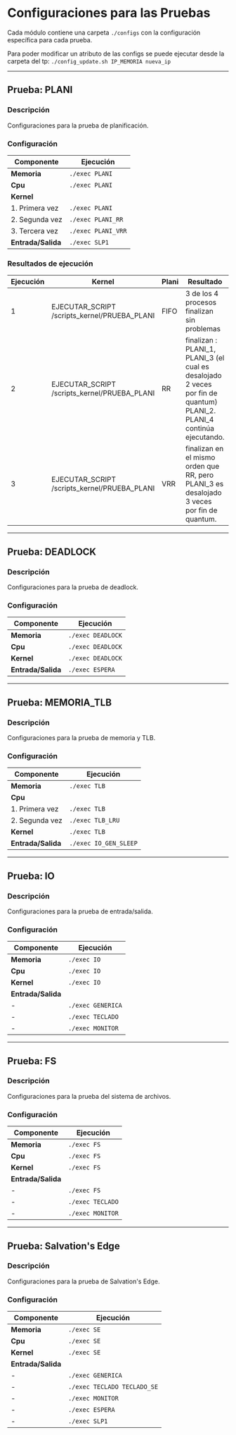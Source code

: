 # Configuraciones para las Pruebas

Cada módulo contiene una carpeta `./configs` con la configuración específica para cada prueba.

Para poder modificar un atributo de las configs se puede ejecutar desde la carpeta del tp:
 `./config_update.sh IP_MEMORIA nueva_ip`

---

## Prueba: PLANI

### Descripción
Configuraciones para la prueba de planificación.

### Configuración

| **Componente**   | **Ejecución**               |
|------------------|-----------------------------|
| **Memoria**      | `./exec PLANI`              |
| **Cpu**          | `./exec PLANI`              |
| **Kernel**       |                             |
| 1. Primera vez   | `./exec PLANI`              |
| 2. Segunda vez   | `./exec PLANI_RR`           |
| 3. Tercera vez   | `./exec PLANI_VRR`          |
| **Entrada/Salida** | `./exec SLP1`             |

### Resultados de ejecución

| **Ejecución** | **Kernel**                                      | **Plani** | **Resultado**                                                                                                           | **Control**                           |
|---------------|-------------------------------------------------|-----------|------------------------------------------------------------------------------------------------------------------------|---------------------------------------|
| 1             | EJECUTAR_SCRIPT /scripts_kernel/PRUEBA_PLANI    | FIFO      | 3 de los 4 procesos finalizan sin problemas                                                                            |                                       |
| 2             | EJECUTAR_SCRIPT /scripts_kernel/PRUEBA_PLANI    | RR        | finalizan :<br>PLANI_1,<br>PLANI_3 (el cual es desalojado 2 veces por fin de quantum)<br>PLANI_2.<br>PLANI_4 continúa ejecutando. | grep "PID: <2>.*Quantum" kernel.log   |
| 3             | EJECUTAR_SCRIPT /scripts_kernel/PRUEBA_PLANI    | VRR       | finalizan en el mismo orden que RR, pero PLANI_3 es desalojado 3 veces por fin de quantum.                             | grep "PID: <2>.*Quantum" kernel.log   |


---

## Prueba: DEADLOCK

### Descripción
Configuraciones para la prueba de deadlock.

### Configuración

| **Componente**   | **Ejecución**               |
|------------------|-----------------------------|
| **Memoria**      | `./exec DEADLOCK`           |
| **Cpu**          | `./exec DEADLOCK`           |
| **Kernel**       | `./exec DEADLOCK`           |
| **Entrada/Salida** | `./exec ESPERA`           |

---

## Prueba: MEMORIA_TLB

### Descripción
Configuraciones para la prueba de memoria y TLB.

### Configuración

| **Componente**   | **Ejecución**               |
|------------------|-----------------------------|
| **Memoria**      | `./exec TLB`                |
| **Cpu**          |                             |
| 1. Primera vez   | `./exec TLB`                |
| 2. Segunda vez   | `./exec TLB_LRU`            |
| **Kernel**       | `./exec TLB`                |
| **Entrada/Salida** | `./exec IO_GEN_SLEEP`     |

---

## Prueba: IO

### Descripción
Configuraciones para la prueba de entrada/salida.

### Configuración

| **Componente**   | **Ejecución**               |
|------------------|-----------------------------|
| **Memoria**      | `./exec IO`                 |
| **Cpu**          | `./exec IO`                 |
| **Kernel**       | `./exec IO`                 |
| **Entrada/Salida** |                           |
| -                | `./exec GENERICA`           |
| -                | `./exec TECLADO`            |
| -                | `./exec MONITOR`            |

---

## Prueba: FS

### Descripción
Configuraciones para la prueba del sistema de archivos.

### Configuración

| **Componente**   | **Ejecución**               |
|------------------|-----------------------------|
| **Memoria**      | `./exec FS`                 |
| **Cpu**          | `./exec FS`                 |
| **Kernel**       | `./exec FS`                 |
| **Entrada/Salida** |                           |
| -                | `./exec FS`                 |
| -                | `./exec TECLADO`            |
| -                | `./exec MONITOR`            |

---

## Prueba: Salvation's Edge

### Descripción
Configuraciones para la prueba de Salvation's Edge.

### Configuración

| **Componente**   | **Ejecución**               |
|------------------|-----------------------------|
| **Memoria**      | `./exec SE`                 |
| **Cpu**          | `./exec SE`                 |
| **Kernel**       | `./exec SE`                 |
| **Entrada/Salida** |                           |
| -                | `./exec GENERICA`           |
| -                | `./exec TECLADO TECLADO_SE` |
| -                | `./exec MONITOR`            |
| -                | `./exec ESPERA`             |
| -                | `./exec SLP1`               |
